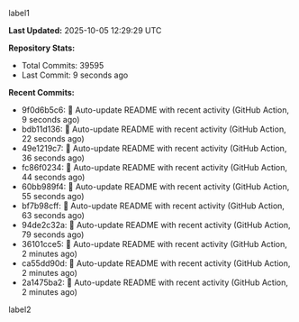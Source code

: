 
label1 
<!-- ACTIVITY_START -->
**Last Updated:** 2025-10-05 12:29:29 UTC

**Repository Stats:**
- Total Commits: 39595
- Last Commit: 9 seconds ago

**Recent Commits:**
- 9f0d6b5c6: 🤖 Auto-update README with recent activity (GitHub Action, 9 seconds ago)
- bdb11d136: 🤖 Auto-update README with recent activity (GitHub Action, 22 seconds ago)
- 49e1219c7: 🤖 Auto-update README with recent activity (GitHub Action, 36 seconds ago)
- fc86f0234: 🤖 Auto-update README with recent activity (GitHub Action, 44 seconds ago)
- 60bb989f4: 🤖 Auto-update README with recent activity (GitHub Action, 55 seconds ago)
- bf7b98cff: 🤖 Auto-update README with recent activity (GitHub Action, 63 seconds ago)
- 94de2c32a: 🤖 Auto-update README with recent activity (GitHub Action, 79 seconds ago)
- 36101cce5: 🤖 Auto-update README with recent activity (GitHub Action, 2 minutes ago)
- ca55dd90d: 🤖 Auto-update README with recent activity (GitHub Action, 2 minutes ago)
- 2a1475ba2: 🤖 Auto-update README with recent activity (GitHub Action, 2 minutes ago)
<!-- ACTIVITY_END -->

label2
